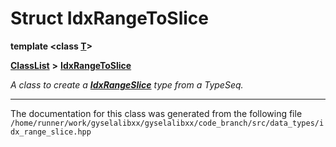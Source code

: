 

# Struct IdxRangeToSlice

**template &lt;class [**T**](structT.md)&gt;**



[**ClassList**](annotated.md) **>** [**IdxRangeToSlice**](structIdxRangeToSlice.md)



_A class to create a_ [_**IdxRangeSlice**_](classIdxRangeSlice.md) _type from a TypeSeq._



































































------------------------------
The documentation for this class was generated from the following file `/home/runner/work/gyselalibxx/gyselalibxx/code_branch/src/data_types/idx_range_slice.hpp`

